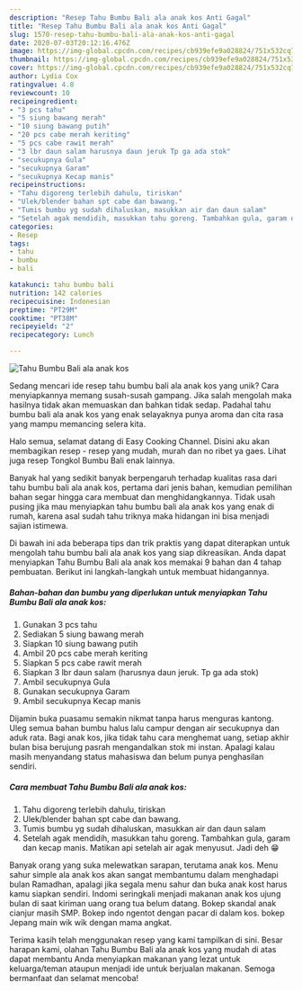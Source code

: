 ```yaml
---
description: "Resep Tahu Bumbu Bali ala anak kos Anti Gagal"
title: "Resep Tahu Bumbu Bali ala anak kos Anti Gagal"
slug: 1570-resep-tahu-bumbu-bali-ala-anak-kos-anti-gagal
date: 2020-07-03T20:12:16.476Z
image: https://img-global.cpcdn.com/recipes/cb939efe9a028824/751x532cq70/tahu-bumbu-bali-ala-anak-kos-foto-resep-utama.jpg
thumbnail: https://img-global.cpcdn.com/recipes/cb939efe9a028824/751x532cq70/tahu-bumbu-bali-ala-anak-kos-foto-resep-utama.jpg
cover: https://img-global.cpcdn.com/recipes/cb939efe9a028824/751x532cq70/tahu-bumbu-bali-ala-anak-kos-foto-resep-utama.jpg
author: Lydia Cox
ratingvalue: 4.8
reviewcount: 10
recipeingredient:
- "3 pcs tahu"
- "5 siung bawang merah"
- "10 siung bawang putih"
- "20 pcs cabe merah keriting"
- "5 pcs cabe rawit merah"
- "3 lbr daun salam harusnya daun jeruk Tp ga ada stok"
- "secukupnya Gula"
- "secukupnya Garam"
- "secukupnya Kecap manis"
recipeinstructions:
- "Tahu digoreng terlebih dahulu, tiriskan"
- "Ulek/blender bahan spt cabe dan bawang."
- "Tumis bumbu yg sudah dihaluskan, masukkan air dan daun salam"
- "Setelah agak mendidih, masukkan tahu goreng. Tambahkan gula, garam dan kecap manis. Matikan api setelah air agak menyusut. Jadi deh 😁"
categories:
- Resep
tags:
- tahu
- bumbu
- bali

katakunci: tahu bumbu bali 
nutrition: 142 calories
recipecuisine: Indonesian
preptime: "PT29M"
cooktime: "PT38M"
recipeyield: "2"
recipecategory: Lunch

---
```



![Tahu Bumbu Bali ala anak kos](https://img-global.cpcdn.com/recipes/cb939efe9a028824/751x532cq70/tahu-bumbu-bali-ala-anak-kos-foto-resep-utama.jpg)

Sedang mencari ide resep tahu bumbu bali ala anak kos yang unik? Cara menyiapkannya memang susah-susah gampang. Jika salah mengolah maka hasilnya tidak akan memuaskan dan bahkan tidak sedap. Padahal tahu bumbu bali ala anak kos yang enak selayaknya punya aroma dan cita rasa yang mampu memancing selera kita.

Halo semua, selamat datang di Easy Cooking Channel. Disini aku akan membagikan resep - resep yang mudah, murah dan no ribet ya gaes. Lihat juga resep Tongkol Bumbu Bali enak lainnya.

Banyak hal yang sedikit banyak berpengaruh terhadap kualitas rasa dari tahu bumbu bali ala anak kos, pertama dari jenis bahan, kemudian pemilihan bahan segar hingga cara membuat dan menghidangkannya. Tidak usah pusing jika mau menyiapkan tahu bumbu bali ala anak kos yang enak di rumah, karena asal sudah tahu triknya maka hidangan ini bisa menjadi sajian istimewa.


Di bawah ini ada beberapa tips dan trik praktis yang dapat diterapkan untuk mengolah tahu bumbu bali ala anak kos yang siap dikreasikan. Anda dapat menyiapkan Tahu Bumbu Bali ala anak kos memakai 9 bahan dan 4 tahap pembuatan. Berikut ini langkah-langkah untuk membuat hidangannya.

<!--inarticleads1-->

##### Bahan-bahan dan bumbu yang diperlukan untuk menyiapkan Tahu Bumbu Bali ala anak kos:

1. Gunakan 3 pcs tahu
1. Sediakan 5 siung bawang merah
1. Siapkan 10 siung bawang putih
1. Ambil 20 pcs cabe merah keriting
1. Siapkan 5 pcs cabe rawit merah
1. Siapkan 3 lbr daun salam (harusnya daun jeruk. Tp ga ada stok)
1. Ambil secukupnya Gula
1. Gunakan secukupnya Garam
1. Ambil secukupnya Kecap manis


Dijamin buka puasamu semakin nikmat tanpa harus menguras kantong. Uleg semua bahan bumbu halus lalu campur dengan air secukupnya dan aduk rata. Bagi anak kos, jika tidak tahu cara menghemat uang, setiap akhir bulan bisa berujung pasrah mengandalkan stok mi instan. Apalagi kalau masih menyandang status mahasiswa dan belum punya penghasilan sendiri. 

<!--inarticleads2-->

##### Cara membuat Tahu Bumbu Bali ala anak kos:

1. Tahu digoreng terlebih dahulu, tiriskan
1. Ulek/blender bahan spt cabe dan bawang.
1. Tumis bumbu yg sudah dihaluskan, masukkan air dan daun salam
1. Setelah agak mendidih, masukkan tahu goreng. Tambahkan gula, garam dan kecap manis. Matikan api setelah air agak menyusut. Jadi deh 😁


Banyak orang yang suka melewatkan sarapan, terutama anak kos. Menu sahur simple ala anak kos akan sangat membantumu dalam menghadapi bulan Ramadhan, apalagi jika segala menu sahur dan buka anak kost harus kamu siapkan sendiri. Indomi seringkali menjadi makanan anak kos ujung bulan di saat kiriman uang orang tua belum datang. Bokep skandal anak cianjur masih SMP. Bokep indo ngentot dengan pacar di dalam kos. bokep Jepang main wik wik dengan mama angkat. 

Terima kasih telah menggunakan resep yang kami tampilkan di sini. Besar harapan kami, olahan Tahu Bumbu Bali ala anak kos yang mudah di atas dapat membantu Anda menyiapkan makanan yang lezat untuk keluarga/teman ataupun menjadi ide untuk berjualan makanan. Semoga bermanfaat dan selamat mencoba!
